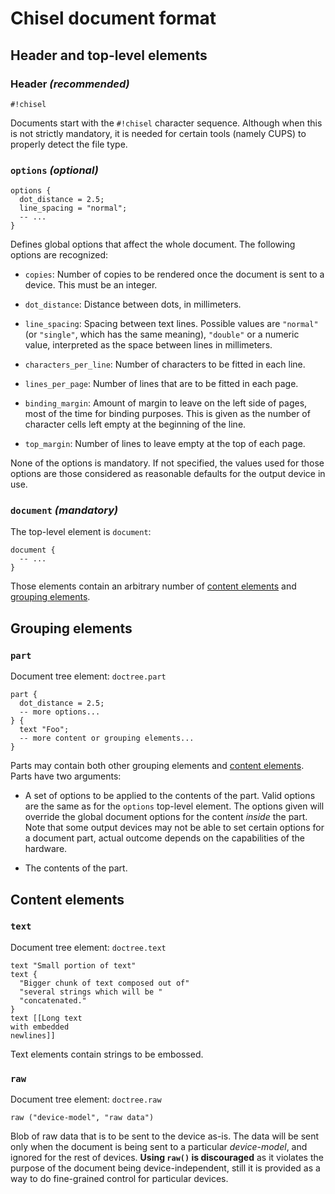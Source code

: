 # Chisel document format

## Header and top-level elements

### Header *(recommended)*

    #!chisel

Documents start with the `#!chisel` character sequence. Although when this
is not strictly mandatory, it is needed for certain tools (namely CUPS) to
properly detect the file type.

### `options` *(optional)*

    options {
      dot_distance = 2.5;
      line_spacing = "normal";
      -- ...
    }

Defines global options that affect the whole document. The following
options are recognized:

* `copies`: Number of copies to be rendered once the document is sent to
a device. This must be an integer.

* `dot_distance`: Distance between dots, in millimeters.

* `line_spacing`: Spacing between text lines. Possible values are `"normal"`
(or `"single"`, which has the same meaning), `"double"` or a numeric value,
interpreted as the space between lines in millimeters.

* `characters_per_line`: Number of characters to be fitted in each line.

* `lines_per_page`: Number of lines that are to be fitted in each page.

* `binding_margin`: Amount of margin to leave on the left side of pages,
most of the time for binding purposes. This is given as the number of
character cells left empty at the beginning of the line.

* `top_margin`: Number of lines to leave empty at the top of each page.

None of the options is mandatory. If not specified, the values used for
those options are those considered as reasonable defaults for the output
device in use.


### `document` *(mandatory)*

The top-level element is `document`:

    document {
      -- ...
    }

Those elements contain an arbitrary number of [content
elements](#Content_elements) and [grouping elements](#Grouping_elements).


## Grouping elements

### `part`

Document tree element: `doctree.part`

    part {
      dot_distance = 2.5;
      -- more options...
    } {
      text "Foo";
      -- more content or grouping elements...
    }

Parts may contain both other grouping elements and [content
elements](#Content_elements). Parts have two arguments:

* A set of options to be applied to the contents of the part. Valid options
are the same as for the `options` top-level element. The options given will
override the global document options  for the content *inside* the part.
Note that some output devices may not be able to set certain options for
a document part, actual outcome depends on the capabilities of the hardware.

* The contents of the part.


## Content elements

### `text`

Document tree element: `doctree.text`

    text "Small portion of text"
    text {
      "Bigger chunk of text composed out of"
      "several strings which will be "
      "concatenated."
    }
    text [[Long text
    with embedded
    newlines]]

Text elements contain strings to be embossed.

### `raw`

Document tree element: `doctree.raw`

    raw ("device-model", "raw data")

Blob of raw data that is to be sent to the device as-is. The data will be
sent only when the document is being sent to a particular *device-model*,
and ignored for the rest of devices. **Using `raw()` is discouraged** as
it violates the purpose of the document being device-independent, still
it is provided as a way to do fine-grained control for particular devices.

<!-- vim: filetype=markdown spell spelllang=en
  -->
